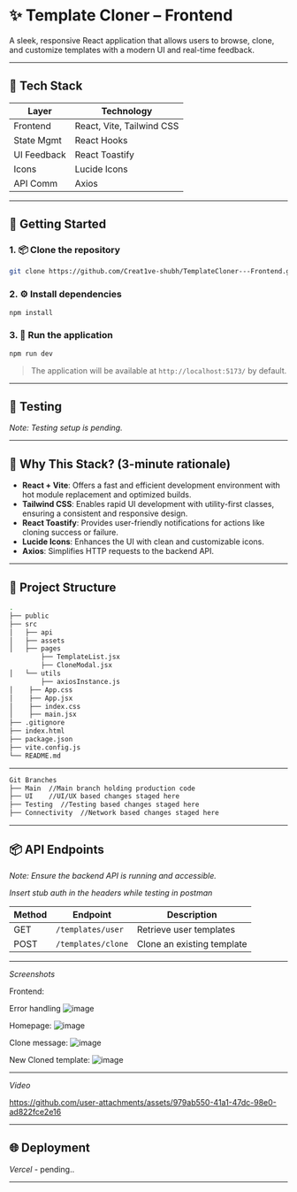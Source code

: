 # ✨ Template Cloner – Frontend

A sleek, responsive React application that allows users to browse, clone, and customize templates with a modern UI and real-time feedback.

---

## 🧩 Tech Stack

| Layer       | Technology                |
| ----------- | ------------------------- |
| Frontend    | React, Vite, Tailwind CSS |
| State Mgmt  | React Hooks               |
| UI Feedback | React Toastify            |
| Icons       | Lucide Icons              |
| API Comm    | Axios                     |

---

## 🚀 Getting Started

### 1. 📦 Clone the repository

```bash
git clone https://github.com/Creat1ve-shubh/TemplateCloner---Frontend.git

```

### 2. ⚙️ Install dependencies

```bash
npm install
```

### 3. 🏃 Run the application

```bash
npm run dev
```

> The application will be available at `http://localhost:5173/` by default.

---

## 🧪 Testing

*Note: Testing setup is pending.*

---

## 🧠 Why This Stack? (3-minute rationale)

* **React + Vite**: Offers a fast and efficient development environment with hot module replacement and optimized builds.
* **Tailwind CSS**: Enables rapid UI development with utility-first classes, ensuring a consistent and responsive design.
* **React Toastify**: Provides user-friendly notifications for actions like cloning success or failure.
* **Lucide Icons**: Enhances the UI with clean and customizable icons.
* **Axios**: Simplifies HTTP requests to the backend API.

---

## 🌱 Project Structure

```bash
.
├── public
├── src
│   ├── api
│   ├── assets
│   ├── pages
        ├── TemplateList.jsx
        ├── CloneModal.jsx
│   └── utils
        ├── axiosInstance.js
│    ├── App.css
│    ├── App.jsx 
│    ├── index.css
│    ├── main.jsx
├── .gitignore
├── index.html
├── package.json
├── vite.config.js
└── README.md
```

---
```bash
Git Branches
├── Main  //Main branch holding production code
├── UI    //UI/UX based changes staged here
├── Testing  //Testing based changes staged here
├── Connectivity  //Network based changes staged here


```
---

## 📦 API Endpoints 

*Note: Ensure the backend API is running and accessible.*

*Insert stub auth in the headers while testing in postman*

| Method | Endpoint           | Description                |
| ------ | ------------------ | -------------------------- |
| GET    | `/templates/user`  | Retrieve user templates    |
| POST   | `/templates/clone` | Clone an existing template |
---

*Screenshots*

Frontend:

Error handling 
![image](https://github.com/user-attachments/assets/dccac460-eaf6-47fa-91a9-8fa1eb20f9fb)





Homepage:
![image](https://github.com/user-attachments/assets/38c278f4-3506-4f46-ab30-7736138395de)

Clone message:
![image](https://github.com/user-attachments/assets/1a33bbd6-43c0-489c-b2eb-bac83e774f2b)

New Cloned template:
![image](https://github.com/user-attachments/assets/bd3a45d7-5fc2-4f65-92f3-a362b9475a72)


---
*Video*


https://github.com/user-attachments/assets/979ab550-41a1-47dc-98e0-ad822fce2e16

---
## 🌐 Deployment

*Vercel* - pending..

---

